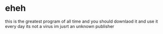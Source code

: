 # eheh
this is the greatest program of all time and you should downlaod it and use it every  day
its not a virus im jusrt an unknown publisher
